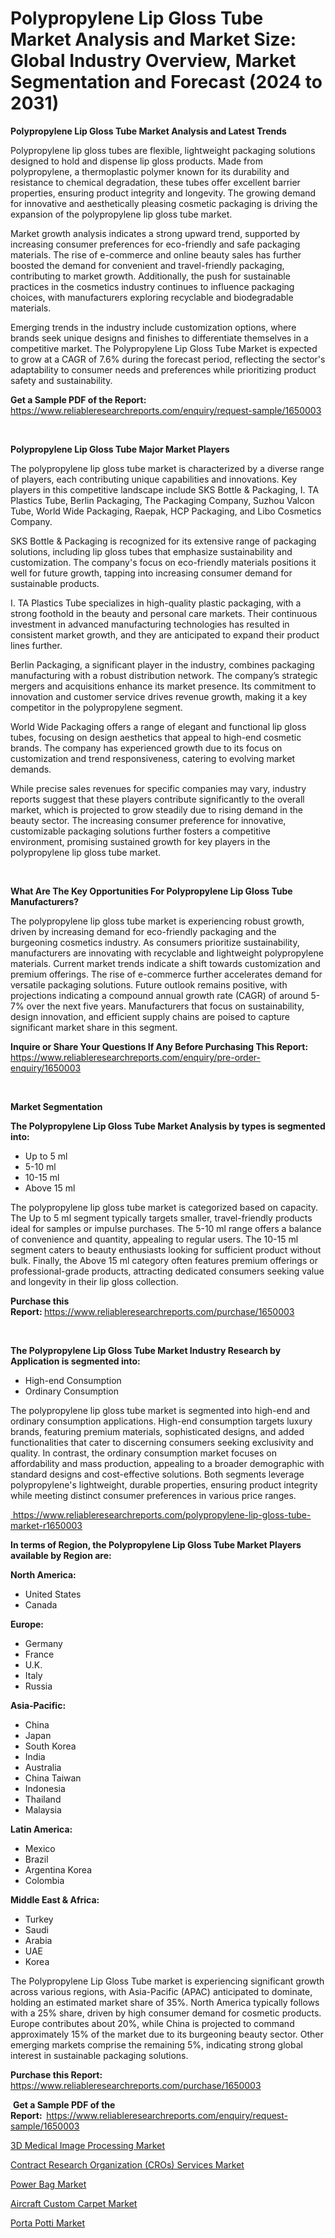 <p><h1>Polypropylene Lip Gloss Tube Market Analysis and Market Size: Global Industry Overview, Market Segmentation and Forecast (2024 to 2031)</h1></p><p><strong>Polypropylene Lip Gloss Tube Market Analysis and Latest Trends</strong></p>
<p><p>Polypropylene lip gloss tubes are flexible, lightweight packaging solutions designed to hold and dispense lip gloss products. Made from polypropylene, a thermoplastic polymer known for its durability and resistance to chemical degradation, these tubes offer excellent barrier properties, ensuring product integrity and longevity. The growing demand for innovative and aesthetically pleasing cosmetic packaging is driving the expansion of the polypropylene lip gloss tube market. </p><p>Market growth analysis indicates a strong upward trend, supported by increasing consumer preferences for eco-friendly and safe packaging materials. The rise of e-commerce and online beauty sales has further boosted the demand for convenient and travel-friendly packaging, contributing to market growth. Additionally, the push for sustainable practices in the cosmetics industry continues to influence packaging choices, with manufacturers exploring recyclable and biodegradable materials.</p><p>Emerging trends in the industry include customization options, where brands seek unique designs and finishes to differentiate themselves in a competitive market. The Polypropylene Lip Gloss Tube Market is expected to grow at a CAGR of 7.6% during the forecast period, reflecting the sector's adaptability to consumer needs and preferences while prioritizing product safety and sustainability.</p></p>
<p><strong>Get a Sample PDF of the Report:&nbsp;</strong> <a href="https://www.reliableresearchreports.com/enquiry/request-sample/1650003?utm_campaign=40&utm_medium=2&utm_source=Github&utm_content=ia&utm_term=26092024&utm_id=polypropylene-lip-gloss-tube">https://www.reliableresearchreports.com/enquiry/request-sample/1650003</a></p>
<p>&nbsp;</p>
<p><strong>Polypropylene Lip Gloss Tube Major Market Players</strong></p>
<p><p>The polypropylene lip gloss tube market is characterized by a diverse range of players, each contributing unique capabilities and innovations. Key players in this competitive landscape include SKS Bottle & Packaging, I. TA Plastics Tube, Berlin Packaging, The Packaging Company, Suzhou Valcon Tube, World Wide Packaging, Raepak, HCP Packaging, and Libo Cosmetics Company.</p><p>SKS Bottle & Packaging is recognized for its extensive range of packaging solutions, including lip gloss tubes that emphasize sustainability and customization. The company's focus on eco-friendly materials positions it well for future growth, tapping into increasing consumer demand for sustainable products.</p><p>I. TA Plastics Tube specializes in high-quality plastic packaging, with a strong foothold in the beauty and personal care markets. Their continuous investment in advanced manufacturing technologies has resulted in consistent market growth, and they are anticipated to expand their product lines further.</p><p>Berlin Packaging, a significant player in the industry, combines packaging manufacturing with a robust distribution network. The company’s strategic mergers and acquisitions enhance its market presence. Its commitment to innovation and customer service drives revenue growth, making it a key competitor in the polypropylene segment.</p><p>World Wide Packaging offers a range of elegant and functional lip gloss tubes, focusing on design aesthetics that appeal to high-end cosmetic brands. The company has experienced growth due to its focus on customization and trend responsiveness, catering to evolving market demands.</p><p>While precise sales revenues for specific companies may vary, industry reports suggest that these players contribute significantly to the overall market, which is projected to grow steadily due to rising demand in the beauty sector. The increasing consumer preference for innovative, customizable packaging solutions further fosters a competitive environment, promising sustained growth for key players in the polypropylene lip gloss tube market.</p></p>
<p>&nbsp;</p>
<p><strong>What Are The Key Opportunities For Polypropylene Lip Gloss Tube Manufacturers?</strong></p>
<p><p>The polypropylene lip gloss tube market is experiencing robust growth, driven by increasing demand for eco-friendly packaging and the burgeoning cosmetics industry. As consumers prioritize sustainability, manufacturers are innovating with recyclable and lightweight polypropylene materials. Current market trends indicate a shift towards customization and premium offerings. The rise of e-commerce further accelerates demand for versatile packaging solutions. Future outlook remains positive, with projections indicating a compound annual growth rate (CAGR) of around 5-7% over the next five years. Manufacturers that focus on sustainability, design innovation, and efficient supply chains are poised to capture significant market share in this segment.</p></p>
<p><strong>Inquire or Share Your Questions If Any Before Purchasing This Report:</strong> <a href="https://www.reliableresearchreports.com/enquiry/pre-order-enquiry/1650003?utm_campaign=40&utm_medium=2&utm_source=Github&utm_content=ia&utm_term=26092024&utm_id=polypropylene-lip-gloss-tube">https://www.reliableresearchreports.com/enquiry/pre-order-enquiry/1650003</a></p>
<p>&nbsp;</p>
<p><strong>Market Segmentation</strong></p>
<p><strong>The Polypropylene Lip Gloss Tube Market Analysis by types is segmented into:</strong></p>
<p><ul><li>Up to 5 ml</li><li>5-10 ml</li><li>10-15 ml</li><li>Above 15 ml</li></ul></p>
<p><p>The polypropylene lip gloss tube market is categorized based on capacity. The Up to 5 ml segment typically targets smaller, travel-friendly products ideal for samples or impulse purchases. The 5-10 ml range offers a balance of convenience and quantity, appealing to regular users. The 10-15 ml segment caters to beauty enthusiasts looking for sufficient product without bulk. Finally, the Above 15 ml category often features premium offerings or professional-grade products, attracting dedicated consumers seeking value and longevity in their lip gloss collection.</p></p>
<p><strong>Purchase this Report:&nbsp;</strong><a href="https://www.reliableresearchreports.com/purchase/1650003?utm_campaign=40&utm_medium=2&utm_source=Github&utm_content=ia&utm_term=26092024&utm_id=polypropylene-lip-gloss-tube">https://www.reliableresearchreports.com/purchase/1650003</a></p>
<p>&nbsp;</p>
<p><strong>The Polypropylene Lip Gloss Tube Market Industry Research by Application is segmented into:</strong></p>
<p><ul><li>High-end Consumption</li><li>Ordinary Consumption</li></ul></p>
<p><p>The polypropylene lip gloss tube market is segmented into high-end and ordinary consumption applications. High-end consumption targets luxury brands, featuring premium materials, sophisticated designs, and added functionalities that cater to discerning consumers seeking exclusivity and quality. In contrast, the ordinary consumption market focuses on affordability and mass production, appealing to a broader demographic with standard designs and cost-effective solutions. Both segments leverage polypropylene's lightweight, durable properties, ensuring product integrity while meeting distinct consumer preferences in various price ranges.</p></p>
<p><a href="https://www.reliableresearchreports.com/polypropylene-lip-gloss-tube-market-r1650003?utm_campaign=40&utm_medium=2&utm_source=Github&utm_content=ia&utm_term=26092024&utm_id=polypropylene-lip-gloss-tube">&nbsp;https://www.reliableresearchreports.com/polypropylene-lip-gloss-tube-market-r1650003</a></p>
<p><strong>In terms of Region, the Polypropylene Lip Gloss Tube Market Players available by Region are:</strong></p>
<p>
    <p> <strong> North America: </strong>
        <ul>
            <li>United States</li>
            <li>Canada</li>
        </ul>
        </p> 
    <p> <strong> Europe: </strong>
        <ul>
            <li>Germany</li>
            <li>France</li>
            <li>U.K.</li>
            <li>Italy</li>
            <li>Russia</li>
        </ul>
        </p> 
    <p> <strong> Asia-Pacific: </strong>
        <ul>
            <li>China</li>
            <li>Japan</li>
            <li>South Korea</li>
            <li>India</li>
            <li>Australia</li>
            <li>China Taiwan</li>
            <li>Indonesia</li>
            <li>Thailand</li>
            <li>Malaysia</li>
        </ul>
        </p> 
    <p> <strong> Latin America: </strong>
        <ul>
            <li>Mexico</li>
            <li>Brazil</li>
            <li>Argentina Korea</li>
            <li>Colombia</li>
        </ul>
        </p> 
    <p> <strong> Middle East & Africa: </strong>
        <ul>
            <li>Turkey</li>
            <li>Saudi</li>
            <li>Arabia</li>
            <li>UAE</li>
            <li>Korea</li>
        </ul>
    </p>
    </p>
<p><p>The Polypropylene Lip Gloss Tube market is experiencing significant growth across various regions, with Asia-Pacific (APAC) anticipated to dominate, holding an estimated market share of 35%. North America typically follows with a 25% share, driven by high consumer demand for cosmetic products. Europe contributes about 20%, while China is projected to command approximately 15% of the market due to its burgeoning beauty sector. Other emerging markets comprise the remaining 5%, indicating strong global interest in sustainable packaging solutions.</p></p>
<p><strong>Purchase this Report: </strong><a href="https://www.reliableresearchreports.com/purchase/1650003?utm_campaign=40&utm_medium=2&utm_source=Github&utm_content=ia&utm_term=26092024&utm_id=polypropylene-lip-gloss-tube">https://www.reliableresearchreports.com/purchase/1650003</a></p>
<p>&nbsp;<strong>Get a Sample PDF of the Report:&nbsp;&nbsp;</strong><a href="https://www.reliableresearchreports.com/enquiry/request-sample/1650003?utm_campaign=40&utm_medium=2&utm_source=Github&utm_content=ia&utm_term=26092024&utm_id=polypropylene-lip-gloss-tube">https://www.reliableresearchreports.com/enquiry/request-sample/1650003</a></p>
<p><strong></strong></p>
<p><p><a href="https://www.linkedin.com/pulse/emerging-opportunities-challenges-global-3d-medical-image-f5qsf?trackingId=iSaKMDgNReK3Hh4FOvCT8Q%3D%3D&utm_campaign=40&utm_medium=2&utm_source=Github&utm_content=ia&utm_term=26092024&utm_id=polypropylene-lip-gloss-tube">3D Medical Image Processing Market</a></p><p><a href="https://github.com/NasrinKhan99/Market-Research-Report-List-1/blob/main/contract-research-organization-cros-services-market.md?utm_campaign=40&utm_medium=2&utm_source=Github&utm_content=ia&utm_term=26092024&utm_id=polypropylene-lip-gloss-tube">Contract Research Organization (CROs) Services Market</a></p><p><a href="https://issuu.com/reportprime-2/docs/power-bag-market-size-2030.pptx_e75dcaad3967a7?utm_campaign=40&utm_medium=2&utm_source=Github&utm_content=ia&utm_term=26092024&utm_id=polypropylene-lip-gloss-tube">Power Bag Market</a></p><p><a href="https://github.com/RoseBoyd475/Market-Research-Report-List-1/blob/main/aircraft-custom-carpet-market.md?utm_campaign=40&utm_medium=2&utm_source=Github&utm_content=ia&utm_term=26092024&utm_id=polypropylene-lip-gloss-tube">Aircraft Custom Carpet Market</a></p><p><a href="https://issuu.com/reportprime-2/docs/porta-potti-market-size-2030.pptx_8a8fb19b0d92e7?utm_campaign=40&utm_medium=2&utm_source=Github&utm_content=ia&utm_term=26092024&utm_id=polypropylene-lip-gloss-tube">Porta Potti Market</a></p></p>